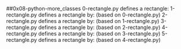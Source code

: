 ##0x08-python-more_classes
0-rectangle.py defines a rectangle:
1-rectangle.py defines a rectangle by: (based on 0-rectangle.py)
2-rectangle.py defines a rectangle by: (based on 1-rectangle.py)
3-rectangle.py defines a rectangle by: (based on 2-rectangle.py)
4-rectangle.py defines a rectangle by: (based on 3-rectangle.py)
5-rectangle.py defines a rectangle by: (based on 4-rectangle.py)
